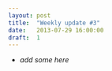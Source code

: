```yaml
---
layout: post
title:  "Weekly update #3"
date:   2013-07-29 16:00:00
draft:  1
---
```


* _add some here_